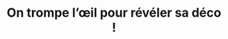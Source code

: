 ---
  template: 0
  type: "0"
  titre: "On trompe l’œil pour révéler sa déco !"
  titreMEA: "On trompe l’œil pour révéler sa déco !"
  surTitre: "Les idées de Laurence Garrisson surprennent les regards"
  tempsLecture: "2 min"
  libelleType: "Article"
  url: "/c/magazine/inspirations-tendances/on-trompe-l-oeil-pour-reveler-sa-deco"
  thematiques: "Déco"
  piecesHabitation: "Chambre,Cuisine,Salon"
  produits: "Carrelage,Parquet"
  sujets: ""
  tags: "sols,decorer,carrelage,parquet,tendance,innovation,invite"
  visuelMea: 
    url: "/img/contrib/2bdd4da3002102f2/grid_trompeoeilREVsol_CARRchester.jpg"
    alt: "grid_trompeoeilREVsol_CARRchester"
  visuelDesktop: 
    url: "/img/contrib/2bdd4da3002102e9/desktop_trompeoeilREVsol_CARRchester.jpg"
    alt: "desktop_trompeoeilREVsol_CARRchester"
  visuelMobile: 
    url: "/img/contrib/2bdd4da3002102fd/mobile_trompeoeilREVsol_CARRchester.jpg"
    alt: "mobile_trompeoeilREVsol_CARRchester"
  title: "On trompe l’œil pour révéler sa déco !"
  permalink: "articles//c/magazine/inspirations-tendances/on-trompe-l-oeil-pour-reveler-sa-deco"
  layout: "post"
  lang: "fr-fr"
---